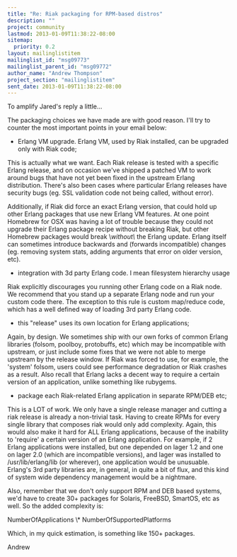 ```yaml
---
title: "Re: Riak packaging for RPM-based distros"
description: ""
project: community
lastmod: 2013-01-09T11:38:22-08:00
sitemap:
  priority: 0.2
layout: mailinglistitem
mailinglist_id: "msg09773"
mailinglist_parent_id: "msg09772"
author_name: "Andrew Thompson"
project_section: "mailinglistitem"
sent_date: 2013-01-09T11:38:22-08:00
---
```



To amplify Jared's reply a little...
 
The packaging choices we have made are with good reason. I'll try to
counter the most important points in your email below:
 
- Erlang VM upgrade. Erlang VM, used by Riak installed, can be upgraded
only with Riak code;
 
This is actually what we want. Each Riak release is tested with a
specific Erlang release, and on occasion we've shipped a patched VM to
work around bugs that have not yet been fixed in the upstream Erlang
distribution. There's also been cases where particular Erlang releases
have security bugs (eg. SSL validation code not being called, without
error).
 
Additionally, if Riak did force an exact Erlang version, that could hold
up other Erlang packages that use new Erlang VM features. At one point
Homebrew for OSX was having a lot of trouble because they could not
upgrade their Erlang package recipe without breaking Riak, but other
Homebrew packages would break \\*without\\* the Erlang update. Erlang itself
can sometimes introduce backwards and (forwards incompatible) changes
(eg. removing system stats, adding arguments that error on older
version, etc).
 
- integration with 3d party Erlang code. I mean filesystem hierarchy
usage
 
Riak explicitly discourages you running other Erlang code on a Riak
node. We recommend that you stand up a separate Erlang node and run your
custom code there. The exception to this rule is custom map/reduce code,
which has a well defined way of loading 3rd party Erlang code.
 
- this "release" uses its own location for Erlang applications;
 
Again, by design. We sometimes ship with our own forks of common Erlang
libraries (folsom, poolboy, protobuffs, etc) which may be incompatible
with upstream, or just include some fixes that we were not able to merge
upstream by the release window. If Riak was forced to use, for example,
the 'system' folsom, users could see performance degradation or Riak
crashes as a result. Also recall that Erlang lacks a decent way to
require a certain version of an application, unlike something like
rubygems.
 
- package each Riak-related Erlang application in separate RPM/DEB etc;
 
This is a LOT of work. We only have a single release manager and cutting
a riak release is already a non-trivial task. Having to create RPMs for
every single library that composes riak would only add complexity.
Again, this would also make it hard for ALL Erlang applications, because
of the inability to 'require' a certain version of an Erlang
application. For example, if 2 Erlang applications were installed, but
one depended on lager 1.2 and one on lager 2.0 (which are incompatible
versions), and lager was installed to /usr/lib/erlang/lib (or wherever),
one application would be unusuable. Erlang's 3rd party libraries are, in
general, in quite a bit of flux, and this kind of system wide dependency
management would be a nightmare.

Also, remember that we don't only support RPM and DEB based systems,
we'd have to create 30+ packages for Solaris, FreeBSD, SmartOS, etc as
well. So the added complexity is:

NumberOfApplications \\* NumberOfSupportedPlatforms

Which, in my quick estimation, is something like 150+ packages.

Andrew

